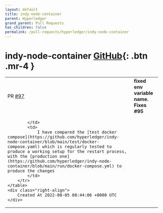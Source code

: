 ```yaml
---
layout: default
title: indy-node-container
parent: Hyperledger
grand_parent: Pull Requests
has_children: false
permalink: /pull-requests/hyperledger/indy-node-container
---
```


# indy-node-container <span class="fs-3 right-align">[GitHub](https://github.com/hyperledger/indy-node-container){: .btn .mr-4 }</span>


<div>
    <table>
        <tr>
            <td>
                PR <a href="https://github.com/hyperledger/indy-node-container/pull/97" class=".btn">#97</a>
            </td>
            <td>
                <b>
                    fixed env variable name. Fixes #95
                </b>
            </td>
        </tr>
        <tr>
            <td>
                
            </td>
            <td>
                I have compared the [test docker compose](https://github.com/hyperledger/indy-node-container/blob/main/test/docker-compose.yaml) which is regularly tested to produce a working setup for the restart process, with the [production one](https://github.com/hyperledger/indy-node-container/blob/main/run/docker-compose.yml) to produce the changes
            </td>
        </tr>
    </table>
    <div class="right-align">
        Created At 2022-08-05 08:44:06 +0000 UTC
    </div>
</div>

